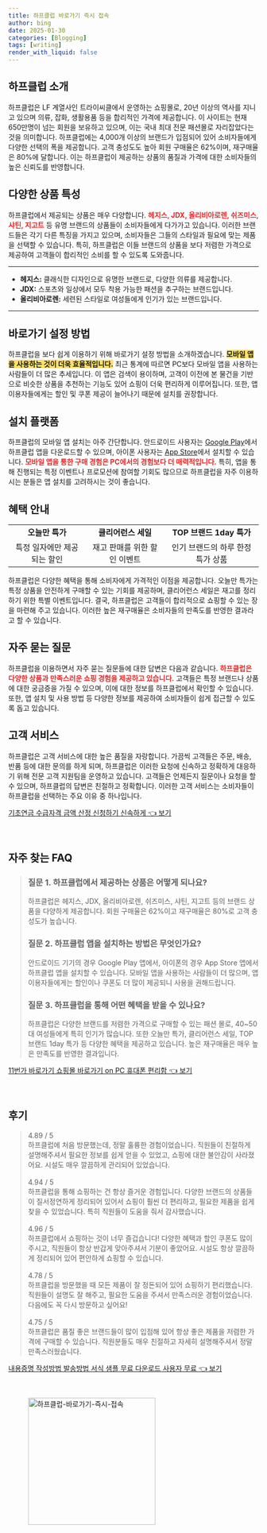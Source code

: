 ```yaml
---
title: 하프클럽 바로가기 즉시 접속
author: bing
date: 2025-01-30
categories: [Blogging]
tags: [writing]
render_with_liquid: false
---
```



<h2 id='하프클럽 소개'>하프클럽 소개</h2>

<p>하프클럽은 LF 계열사인 트라이씨클에서 운영하는 쇼핑몰로, 20년 이상의 역사를 지니고 있으며 의류, 잡화, 생활용품 등을 합리적인 가격에 제공합니다. 이 사이트는 현재 650만명이 넘는 회원을 보유하고 있으며, 이는 국내 최대 전문 패션몰로 자리잡았다는 것을 의미합니다. 하프클럽에는 4,000개 이상의 브랜드가 입점되어 있어 소비자들에게 다양한 선택의 폭을 제공합니다. 고객 충성도도 높아 회원 구매율은 62%이며, 재구매율은 80%에 달합니다. 이는 하프클럽이 제공하는 상품의 품질과 가격에 대한 소비자들의 높은 신뢰도를 반영합니다.</p>

<h2 id='다양한 상품 특성'>다양한 상품 특성</h2>

<p>하프클럽에서 제공되는 상품은 매우 다양합니다. <b><span style="color: #ee2323;">헤지스, JDX, 올리비아로렌, 쉬즈미스, 샤틴, 지고트</span></b> 등 유명 브랜드의 상품들이 소비자들에게 다가가고 있습니다. 이러한 브랜드들은 각기 다른 특징을 가지고 있으며, 소비자들은 그들의 스타일과 필요에 맞는 제품을 선택할 수 있습니다. 특히, 하프클럽은 이들 브랜드의 상품을 보다 저렴한 가격으로 제공하여 고객들이 합리적인 소비를 할 수 있도록 도와줍니다.</p>

<hr />

<ul>
    <li><b>헤지스:</b> 클래식한 디자인으로 유명한 브랜드로, 다양한 의류를 제공합니다.</li>
    <li><b>JDX:</b> 스포츠와 일상에서 모두 착용 가능한 패션을 추구하는 브랜드입니다.</li>
    <li><b>올리비아로렌:</b> 세련된 스타일로 여성들에게 인기가 있는 브랜드입니다.</li>
</ul>

<hr />

<h2 id='바로가기 설정 방법'>바로가기 설정 방법</h2>

<p>하프클럽을 보다 쉽게 이용하기 위해 바로가기 설정 방법을 소개하겠습니다. <b><span style="background-color: #ffe066;">모바일 앱을 사용하는 것이 더욱 효율적입니다.</span></b> 최근 통계에 따르면 PC보다 모바일 앱을 사용하는 사람들이 더 많은 추세입니다. 이 앱은 검색이 용이하며, 고객이 이전에 본 물건을 기반으로 비슷한 상품을 추천하는 기능도 있어 쇼핑이 더욱 편리하게 이루어집니다. 또한, 앱 이용자들에게는 할인 및 쿠폰 제공이 늘어나기 때문에 설치를 권장합니다.</p>

<h2 id='설치 플랫폼'>설치 플랫폼</h2>

<p>하프클럽의 모바일 앱 설치는 아주 간단합니다. 안드로이드 사용자는 <a href="https://play.google.com/store/apps/details?id=com.tricycle.halfclub">Google Play</a>에서 하프클럽 앱을 다운로드할 수 있으며, 아이폰 사용자는 <a href="https://apps.apple.com/app/id1234567890">App Store</a>에서 설치할 수 있습니다. <b><span style="color: #ee2323;">모바일 앱을 통한 구매 경험은 PC에서의 경험보다 더 매력적입니다.</span></b> 특히, 앱을 통해 진행되는 특정 이벤트나 프로모션에 참여할 기회도 많으므로 하프클럽을 자주 이용하시는 분들은 앱 설치를 고려하시는 것이 좋습니다.</p>

<h2 id='혜택 안내'>혜택 안내</h2>

<table>
    <tr>
        <td style="text-align: center; height: 17px;"><b>오늘만 특가</b></td>
        <td style="text-align: center; height: 17px;"><b>클리어런스 세일</b></td>
        <td style="text-align: center; height: 17px;"><b>TOP 브랜드 1day 특가</b></td>
    </tr>
    <tr>
        <td style="text-align: center;">특정 일자에만 제공되는 할인</td>
        <td style="text-align: center;">재고 판매를 위한 할인 이벤트</td>
        <td style="text-align: center;">인기 브랜드의 하루 한정 특가 상품</td>
    </tr>
</table>

<p>하프클럽은 다양한 혜택을 통해 소비자에게 가격적인 이점을 제공합니다. 오늘만 특가는 특정 상품을 안전하게 구매할 수 있는 기회를 제공하며, 클리어런스 세일은 재고를 정리하기 위한 특별 이벤트입니다. 결국, 하프클럽은 고객들이 합리적으로 쇼핑할 수 있는 장을 마련해 주고 있습니다. 이러한 높은 재구매율은 소비자들의 만족도를 반영한 결과라고 할 수 있습니다.</p>

<h2 id='자주 묻는 질문'>자주 묻는 질문</h2>

<p>하프클럽을 이용하면서 자주 묻는 질문들에 대한 답변은 다음과 같습니다. <b><span style="color: #ee2323;">하프클럽은 다양한 상품과 만족스러운 쇼핑 경험을 제공하고 있습니다.</span></b> 고객들은 특정 브랜드나 상품에 대한 궁금증을 가질 수 있으며, 이에 대한 정보를 하프클럽에서 확인할 수 있습니다. 또한, 앱 설치 및 사용 방법 등 다양한 정보를 제공하여 소비자들이 쉽게 접근할 수 있도록 돕고 있습니다.</p>

<h2 id='고객 서비스'>고객 서비스</h2>

<p>하프클럽은 고객 서비스에 대한 높은 품질을 자랑합니다. 가끔씩 고객들은 주문, 배송, 반품 등에 대한 문의를 하게 되며, 하프클럽은 이러한 요청에 신속하고 정확하게 대응하기 위해 전문 고객 지원팀을 운영하고 있습니다. 고객들은 언제든지 질문이나 요청을 할 수 있으며, 하프클럽의 답변은 친절하고 정확합니다. 이러한 고객 서비스는 소비자들이 하프클럽을 선택하는 주요 이유 중 하나입니다.</p>


<p><a class="click-button" title="기초연금 수급자격 금액 산정 신청하기 신속하게" href="https://afficreate.github.io/posts/%EA%B8%B0%EC%B4%88%EC%97%B0%EA%B8%88-%EC%88%98%EA%B8%89%EC%9E%90%EA%B2%A9-%EA%B8%88%EC%95%A1-%EC%82%B0%EC%A0%95-%EC%8B%A0%EC%B2%AD%ED%95%98%EA%B8%B0-%EC%8B%A0%EC%86%8D%ED%95%98%EA%B2%8C/" rel="dofollow">기초연금 수급자격 금액 산정 신청하기 신속하게 👈 보기</a></p><br>
<h2 id='자주_찾는_FAQ'>자주 찾는 FAQ</h2>
<div itemscope="" itemtype="https://schema.org/FAQPage"> 
<blockquote> 
<div itemscope="" itemprop="mainEntity" itemtype="https://schema.org/Question"> 
<h3 itemprop="name">질문 1. 하프클럽에서 제공하는 상품은 어떻게 되나요?</h3> 
<div itemscope="" itemprop="acceptedAnswer" itemtype="https://schema.org/Answer"> 
<span itemprop="text"> 
<p>하프클럽은 헤지스, JDX, 올리비아로렌, 쉬즈미스, 샤틴, 지고트 등의 브랜드 상품을 다양하게 제공합니다. 회원 구매율은 62%이고 재구매율은 80%로 고객 충성도가 높습니다.</p> 
</span> 
</div> 
</div> 

<div itemscope="" itemprop="mainEntity" itemtype="https://schema.org/Question"> 
<h3 itemprop="name">질문 2. 하프클럽 앱을 설치하는 방법은 무엇인가요?</h3> 
<div itemscope="" itemprop="acceptedAnswer" itemtype="https://schema.org/Answer"> 
<span itemprop="text"> 
<p>안드로이드 기기의 경우 Google Play 앱에서, 아이폰의 경우 App Store 앱에서 하프클럽 앱을 설치할 수 있습니다. 모바일 앱을 사용하는 사람들이 더 많으며, 앱 이용자들에게는 할인이나 쿠폰도 더 많이 제공되니 사용을 권해드립니다.</p> 
</span> 
</div> 
</div> 

<div itemscope="" itemprop="mainEntity" itemtype="https://schema.org/Question"> 
<h3 itemprop="name">질문 3. 하프클럽을 통해 어떤 혜택을 받을 수 있나요?</h3> 
<div itemscope="" itemprop="acceptedAnswer" itemtype="https://schema.org/Answer"> 
<span itemprop="text"> 
<p>하프클럽은 다양한 브랜드를 저렴한 가격으로 구매할 수 있는 패션 몰로, 40~50대 여성들에게 특히 인기가 많습니다. 또한 오늘만 특가, 클리어런스 세일, TOP 브랜드 1day 특가 등 다양한 혜택을 제공하고 있습니다. 높은 재구매율은 매우 높은 만족도를 반영한 결과입니다.</p> 
</span> 
</div> 
</div> 
</blockquote> 
</div>
<p><a class="click-button" title="11번가 바로가기 쇼핑몰 바로가기 on PC 휴대폰 편리함" href="https://afficreate.github.io/posts/11%EB%B2%88%EA%B0%80-%EB%B0%94%EB%A1%9C%EA%B0%80%EA%B8%B0-%EC%87%BC%ED%95%91%EB%AA%B0-%EB%B0%94%EB%A1%9C%EA%B0%80%EA%B8%B0-on-PC-%ED%9C%B4%EB%8C%80%ED%8F%B0-%ED%8E%B8%EB%A6%AC%ED%95%A8/" rel="dofollow">11번가 바로가기 쇼핑몰 바로가기 on PC 휴대폰 편리함 👈 보기</a></p><br>
<h2 id='후기'>후기</h2>
<div itemscope itemtype="https://schema.org/Product">
  <blockquote>
  <div itemprop="review" itemscope itemtype="https://schema.org/Review">
      <div itemprop="reviewRating" itemscope itemtype="https://schema.org/Rating"> <span itemprop="ratingValue">4.89</span> / <span itemprop="bestRating">5</span> </div>
      <span itemprop="reviewBody">하프클럽에 처음 방문했는데, 정말 훌륭한 경험이었습니다. 직원들이 친절하게 설명해주셔서 필요한 정보를 쉽게 얻을 수 있었고, 쇼핑에 대한 불안감이 사라졌어요. 시설도 매우 깔끔하게 관리되어 있었습니다.</span>
  </div>
  <br>
  <div itemprop="review" itemscope itemtype="https://schema.org/Review">
      <div itemprop="reviewRating" itemscope itemtype="https://schema.org/Rating"> <span itemprop="ratingValue">4.94</span> / <span itemprop="bestRating">5</span> </div>
      <span itemprop="reviewBody">하프클럽을 통해 쇼핑하는 건 항상 즐거운 경험입니다. 다양한 브랜드의 상품들이 질서정연하게 정리되어 있어서 쇼핑이 훨씬 더 편리하고, 필요한 제품을 쉽게 찾을 수 있었습니다. 특히 직원들이 도움을 줘서 감사했습니다.</span>
  </div>
  <br>
  <div itemprop="review" itemscope itemtype="https://schema.org/Review">
      <div itemprop="reviewRating" itemscope itemtype="https://schema.org/Rating"> <span itemprop="ratingValue">4.96</span> / <span itemprop="bestRating">5</span> </div>
      <span itemprop="reviewBody">하프클럽에서 쇼핑하는 것이 너무 즐겁습니다! 다양한 혜택과 할인 쿠폰도 많이 주시고, 직원들이 항상 반갑게 맞아주셔서 기분이 좋았어요. 시설도 항상 깔끔하게 정리되어 있어 편안하게 쇼핑할 수 있습니다.</span>
  </div>
  <br>
  <div itemprop="review" itemscope itemtype="https://schema.org/Review">
      <div itemprop="reviewRating" itemscope itemtype="https://schema.org/Rating"> <span itemprop="ratingValue">4.78</span> / <span itemprop="bestRating">5</span> </div>
      <span itemprop="reviewBody">하프클럽을 방문했을 때 모든 제품이 잘 정돈되어 있어 쇼핑하기 편리했습니다. 직원들이 설명도 잘 해주고, 필요한 도움을 주셔서 만족스러운 경험이었습니다. 다음에도 꼭 다시 방문하고 싶어요!</span>
  </div>
  <br>
  <div itemprop="review" itemscope itemtype="https://schema.org/Review">
      <div itemprop="reviewRating" itemscope itemtype="https://schema.org/Rating"> <span itemprop="ratingValue">4.75</span> / <span itemprop="bestRating">5</span> </div>
      <span itemprop="reviewBody">하프클럽은 품질 좋은 브랜드들이 많이 입점해 있어 항상 좋은 제품을 저렴한 가격에 구매할 수 있습니다. 직원분들도 매우 친절하고 자세히 설명해주셔서 정말 만족스러웠습니다.</span>
  </div>
  </blockquote>
</div>
<p><a class="click-button" title="내용증명 작성방법 발송방법 서식 샘플 무료 다운로드 사용자 무료" href="https://afficreate.github.io/posts/%EB%82%B4%EC%9A%A9%EC%A6%9D%EB%AA%85-%EC%9E%91%EC%84%B1%EB%B0%A9%EB%B2%95-%EB%B0%9C%EC%86%A1%EB%B0%A9%EB%B2%95-%EC%84%9C%EC%8B%9D-%EC%83%98%ED%94%8C-%EB%AC%B4%EB%A3%8C-%EB%8B%A4%EC%9A%B4%EB%A1%9C%EB%93%9C-%EC%82%AC%EC%9A%A9%EC%9E%90-%EB%AC%B4%EB%A3%8C/" rel="dofollow">내용증명 작성방법 발송방법 서식 샘플 무료 다운로드 사용자 무료 👈 보기</a></p><br>
<figure class="image"><img src="https://afficreate.github.io/assets/img/thumbnail/하프클럽-바로가기-즉시-접속.webp" alt="하프클럽-바로가기-즉시-접속" width="256" height="256"></figure>